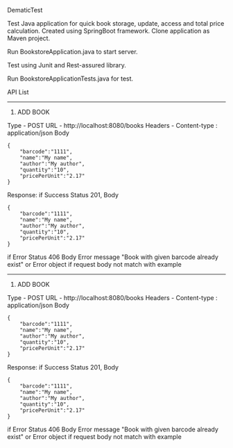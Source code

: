 DematicTest

Test Java application for quick book storage, update, access and total price calculation.
Created using SpringBoot framework.
Clone application as Maven project.

Run BookstoreApplication.java to start server.

Test using Junit and Rest-assured library.

Run BookstoreApplicationTests.java for test.

API List

------------------------------------------------------------------
1. ADD BOOK  

Type - POST
URL - http://localhost:8080/books
Headers - Content-type : application/json
Body
```
{
	"barcode":"1111",
	"name":"My name",
	"author":"My author",
	"quantity":"10",
	"pricePerUnit":"2.17"
}
```
Response:
if Success
  Status 201,
  Body 
```
{
	"barcode":"1111",
	"name":"My name",
	"author":"My author",
	"quantity":"10",
	"pricePerUnit":"2.17"
}
```
if Error
  Status 406
  Body
  Error message "Book with given barcode already exist"
or
  Error object if request body not match with example

------------------------------------------------------------------
1. ADD BOOK  

Type - POST
URL - http://localhost:8080/books
Headers - Content-type : application/json
Body
```
{
	"barcode":"1111",
	"name":"My name",
	"author":"My author",
	"quantity":"10",
	"pricePerUnit":"2.17"
}
```
Response:
if Success
  Status 201,
  Body 
```
{
	"barcode":"1111",
	"name":"My name",
	"author":"My author",
	"quantity":"10",
	"pricePerUnit":"2.17"
}
```
if Error
  Status 406
  Body
  Error message "Book with given barcode already exist"
or
  Error object if request body not match with example

